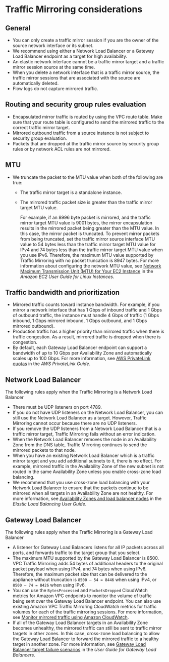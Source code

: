 # Traffic Mirroring considerations<a name="traffic-mirroring-considerations"></a>

## General<a name="traffic-mirroring-considerations-general"></a>
+ You can only create a traffic mirror session if you are the owner of the source network interface or its subnet\. 
+ We recommend using either a Network Load Balancer or a Gateway Load Balancer endpoint as a target for high availability\. 
+ An elastic network interface cannot be a traffic mirror target and a traffic mirror session source at the same time\. 
+ When you delete a network interface that is a traffic mirror source, the traffic mirror sessions that are associated with the source are automatically deleted\. 
+ Flow logs do not capture mirrored traffic\. 

## Routing and security group rules evaluation<a name="traffic-mirroring-considerations-routing"></a>
+ Encapsulated mirror traffic is routed by using the VPC route table\. Make sure that your route table is configured to send the mirrored traffic to the correct traffic mirror target\. 
+ Mirrored outbound traffic from a source instance is not subject to security group evaluation\.
+ Packets that are dropped at the traffic mirror source by security group rules or by network ACL rules are not mirrored\.

## MTU<a name="traffic-mirroring-considerations-mtu"></a>
+ We truncate the packet to the MTU value when both of the following are true:
  + The traffic mirror target is a standalone instance\.
  + The mirrored traffic packet size is greater than the traffic mirror target MTU value\.

    For example, if an 8996 byte packet is mirrored, and the traffic mirror target MTU value is 9001 bytes, the mirror encapsulation results in the mirrored packet being greater than the MTU value\. In this case, the mirror packet is truncated\. To prevent mirror packets from being truncated, set the traffic mirror source interface MTU value to 54 bytes less than the traffic mirror target MTU value for IPv4 and 74 bytes less than the traffic mirror target MTU value when you use IPv6\. Therefore, the maximum MTU value supported by Traffic Mirroring with no packet truncation is 8947 bytes\. For more information about configuring the network MTU value, see [ Network Maximum Transmission Unit \(MTU\) for Your EC2 Instance](https://docs.aws.amazon.com/AWSEC2/latest/UserGuide/network_mtu.html) in the *Amazon EC2 User Guide for Linux Instances*\. 

## Traffic bandwidth and prioritization<a name="traffic-mirroring-bandwidth-routing"></a>
+ Mirrored traffic counts toward instance bandwidth\. For example, if you mirror a network interface that has 1 Gbps of inbound traffic and 1 Gbps of outbound traffic, the instance must handle 4 Gbps of traffic \(1 Gbps inbound, 1 Gbps mirrored inbound, 1 Gbps outbound, and 1 Gbps mirrored outbound\)\.
+ Production traffic has a higher priority than mirrored traffic when there is traffic congestion\. As a result, mirrored traffic is dropped when there is congestion\.
+ By default, each Gateway Load Balancer endpoint can support a bandwidth of up to 10 Gbps per Availability Zone and automatically scales up to 100 Gbps\. For more information, see [AWS PrivateLink quotas](https://docs.aws.amazon.com/vpc/latest/privatelink/vpc-limits-endpoints.html) in the *AWS PrivateLink Guide*\.

## Network Load Balancer<a name="traffic-mirroring-considerations-nlb"></a>

The following rules apply when the Traffic Mirroring is a Network Load Balancer
+ There must be UDP listeners on port 4789\. 
+ If you do not have UDP listeners on the Network Load Balancer, you can still use the Network Load Balancer as a target\. However, Traffic Mirroring cannot occur because there are no UDP listeners\.
+ If you remove the UDP listeners from a Network Load Balancer that is a traffic mirror target, Traffic Mirroring fails without an error indication\. 
+ When the Network Load Balancer removes the node in an Availability Zone from the DNS table, Traffic Mirroring continues to send the mirrored packets to that node\.
+ When you have an existing Network Load Balancer which is a traffic mirror target and you add additional subnets to it, there is no effect\. For example, mirrored traffic in the Availability Zone of the new subnet is not routed in the same Availability Zone unless you enable cross\-zone load balancing\. 
+ We recommend that you use cross\-zone load balancing with your Network Load Balancer to ensure that the packets continue to be mirrored when all targets in an Availability Zone are not healthy\. For more information, see [Availability Zones and load balancer nodes](https://docs.aws.amazon.com/elasticloadbalancing/latest/userguide/how-elastic-load-balancing-works.html#availability-zones) in the *Elastic Load Balancing User Guide*\.

## Gateway Load Balancer<a name="traffic-mirroring-considerations-glb"></a>

The following rules apply when the Traffic Mirroring is a Gateway Load Balancer
+ A listener for Gateway Load Balancers listens for all IP packets across all ports, and forwards traffic to the target group that you select\. 
+ The maximum MTU supported by the Gateway Load Balancer is 8500\. VPC Traffic Mirroring adds 54 bytes of additional headers to the original packet payload when using IPv4, and 74 bytes when using IPv6\. Therefore, the maximum packet size that can be delivered to the appliance without truncation is `8500 – 54 = 8446` when using IPv4, or `8500 – 74 = 8426` when using IPv6\. 
+ You can use the `BytesProcessed` and `PacketsDropped` CloudWatch metrics for Amazon VPC endpoints to monitor the volume of traffic being sent over the Gateway Load Balancer endpoint\. You can also use existing Amazon VPC Traffic Mirroring CloudWatch metrics for traffic volumes for each of the traffic mirroring sessions\. For more information, see [Monitor mirrored traffic using Amazon CloudWatch](traffic-mirror-cloudwatch.md)\. 
+ If all of the Gateway Load Balancer targets in an Availability Zone becomes unhealthy, the mirrored traffic can still be sent to traffic mirror targets in other zones\. In this case, cross\-zone load balancing to allow the Gateway Load Balancer to forward the mirrored traffic to a healthy target in another zone\. For more information, see [Gateway Load Balancer target failure scenarios](https://docs.aws.amazon.com/elasticloadbalancing/latest/gateway/health-checks.html#failure-scenarios) in the *User Guide for Gateway Load Balancers*\.
